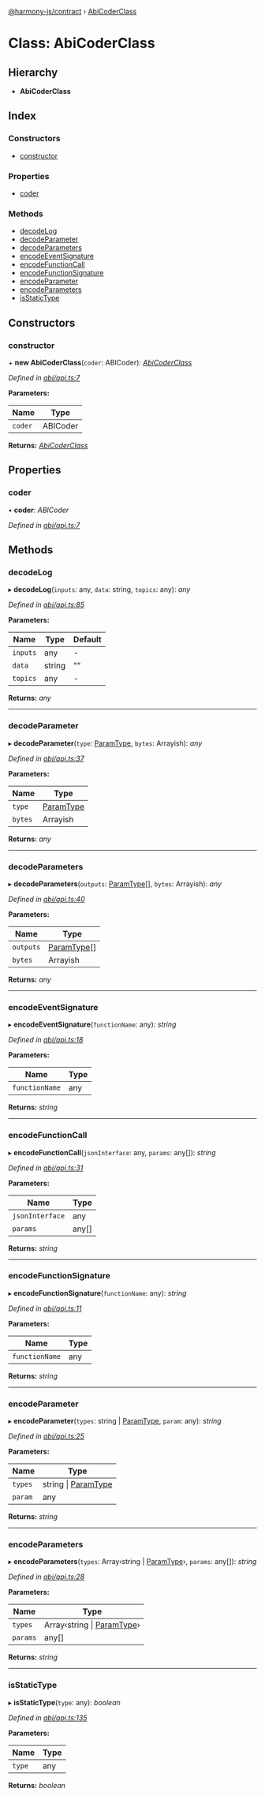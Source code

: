 [@harmony-js/contract](../globals.md) › [AbiCoderClass](abicoderclass.md)

# Class: AbiCoderClass

## Hierarchy

* **AbiCoderClass**

## Index

### Constructors

* [constructor](abicoderclass.md#constructor)

### Properties

* [coder](abicoderclass.md#coder)

### Methods

* [decodeLog](abicoderclass.md#decodelog)
* [decodeParameter](abicoderclass.md#decodeparameter)
* [decodeParameters](abicoderclass.md#decodeparameters)
* [encodeEventSignature](abicoderclass.md#encodeeventsignature)
* [encodeFunctionCall](abicoderclass.md#encodefunctioncall)
* [encodeFunctionSignature](abicoderclass.md#encodefunctionsignature)
* [encodeParameter](abicoderclass.md#encodeparameter)
* [encodeParameters](abicoderclass.md#encodeparameters)
* [isStaticType](abicoderclass.md#isstatictype)

## Constructors

###  constructor

\+ **new AbiCoderClass**(`coder`: ABICoder): *[AbiCoderClass](abicoderclass.md)*

*Defined in [abi/api.ts:7](https://github.com/FireStack-Lab/Harmony-sdk-core/blob/a192dab/packages/harmony-contract/src/abi/api.ts#L7)*

**Parameters:**

Name | Type |
------ | ------ |
`coder` | ABICoder |

**Returns:** *[AbiCoderClass](abicoderclass.md)*

## Properties

###  coder

• **coder**: *ABICoder*

*Defined in [abi/api.ts:7](https://github.com/FireStack-Lab/Harmony-sdk-core/blob/a192dab/packages/harmony-contract/src/abi/api.ts#L7)*

## Methods

###  decodeLog

▸ **decodeLog**(`inputs`: any, `data`: string, `topics`: any): *any*

*Defined in [abi/api.ts:85](https://github.com/FireStack-Lab/Harmony-sdk-core/blob/a192dab/packages/harmony-contract/src/abi/api.ts#L85)*

**Parameters:**

Name | Type | Default |
------ | ------ | ------ |
`inputs` | any | - |
`data` | string | "" |
`topics` | any | - |

**Returns:** *any*

___

###  decodeParameter

▸ **decodeParameter**(`type`: [ParamType](../interfaces/paramtype.md), `bytes`: Arrayish): *any*

*Defined in [abi/api.ts:37](https://github.com/FireStack-Lab/Harmony-sdk-core/blob/a192dab/packages/harmony-contract/src/abi/api.ts#L37)*

**Parameters:**

Name | Type |
------ | ------ |
`type` | [ParamType](../interfaces/paramtype.md) |
`bytes` | Arrayish |

**Returns:** *any*

___

###  decodeParameters

▸ **decodeParameters**(`outputs`: [ParamType](../interfaces/paramtype.md)[], `bytes`: Arrayish): *any*

*Defined in [abi/api.ts:40](https://github.com/FireStack-Lab/Harmony-sdk-core/blob/a192dab/packages/harmony-contract/src/abi/api.ts#L40)*

**Parameters:**

Name | Type |
------ | ------ |
`outputs` | [ParamType](../interfaces/paramtype.md)[] |
`bytes` | Arrayish |

**Returns:** *any*

___

###  encodeEventSignature

▸ **encodeEventSignature**(`functionName`: any): *string*

*Defined in [abi/api.ts:18](https://github.com/FireStack-Lab/Harmony-sdk-core/blob/a192dab/packages/harmony-contract/src/abi/api.ts#L18)*

**Parameters:**

Name | Type |
------ | ------ |
`functionName` | any |

**Returns:** *string*

___

###  encodeFunctionCall

▸ **encodeFunctionCall**(`jsonInterface`: any, `params`: any[]): *string*

*Defined in [abi/api.ts:31](https://github.com/FireStack-Lab/Harmony-sdk-core/blob/a192dab/packages/harmony-contract/src/abi/api.ts#L31)*

**Parameters:**

Name | Type |
------ | ------ |
`jsonInterface` | any |
`params` | any[] |

**Returns:** *string*

___

###  encodeFunctionSignature

▸ **encodeFunctionSignature**(`functionName`: any): *string*

*Defined in [abi/api.ts:11](https://github.com/FireStack-Lab/Harmony-sdk-core/blob/a192dab/packages/harmony-contract/src/abi/api.ts#L11)*

**Parameters:**

Name | Type |
------ | ------ |
`functionName` | any |

**Returns:** *string*

___

###  encodeParameter

▸ **encodeParameter**(`types`: string | [ParamType](../interfaces/paramtype.md), `param`: any): *string*

*Defined in [abi/api.ts:25](https://github.com/FireStack-Lab/Harmony-sdk-core/blob/a192dab/packages/harmony-contract/src/abi/api.ts#L25)*

**Parameters:**

Name | Type |
------ | ------ |
`types` | string &#124; [ParamType](../interfaces/paramtype.md) |
`param` | any |

**Returns:** *string*

___

###  encodeParameters

▸ **encodeParameters**(`types`: Array‹string | [ParamType](../interfaces/paramtype.md)›, `params`: any[]): *string*

*Defined in [abi/api.ts:28](https://github.com/FireStack-Lab/Harmony-sdk-core/blob/a192dab/packages/harmony-contract/src/abi/api.ts#L28)*

**Parameters:**

Name | Type |
------ | ------ |
`types` | Array‹string &#124; [ParamType](../interfaces/paramtype.md)› |
`params` | any[] |

**Returns:** *string*

___

###  isStaticType

▸ **isStaticType**(`type`: any): *boolean*

*Defined in [abi/api.ts:135](https://github.com/FireStack-Lab/Harmony-sdk-core/blob/a192dab/packages/harmony-contract/src/abi/api.ts#L135)*

**Parameters:**

Name | Type |
------ | ------ |
`type` | any |

**Returns:** *boolean*
